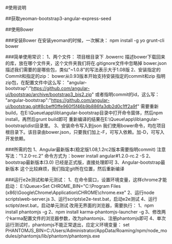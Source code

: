 #使用说明

##获取yeoman-bootstrap3-angular-express-seed
>

##使用Bower

###安装Bower
   在安装yeoman的时候，一次解决：
   npm install -g yo grunt-cli bower

###简单使用常识：
1、两个文件：
   项目根目录下
  .bowerrc  描述bower下载回来的库，放在哪个文件夹，这个文件夹我们将在.gitignore文件中忽略掉
   bower.json  描述我们需要的是哪些包，类似"~1.0.8"的写法表示大于1.08版
2、安装指定的Commit和指定的zip：
   bower从0.93版本开始支持安装指定的commit和zip
   指明zip包，在配置文件中这么写：
      "angular-bootstrap":"https://github.com/angular-ui/bootstrap/archive/bootstrap3_bis2.zip"
   或者指明commit的id，这么写：
      "angular-bootstrap":"https://github.com/angular-ui/bootstrap.git#8cbeff0ffe960f5f46b9b886fa3db2d0c1ff2a9f"
       需要重新build，在E:\Queue\app\lib\angular-bootstrap目录中打开命令窗体，然后npm install，再然后grunt build即可
       重新编译的结果在E:\Queue\app\lib\angular-bootstrap\dist目录里。
3、安装命令写入到json
   我们使用bower命令，均在项目根目录下。该目录由bower.json，只要我们加上-F，可写入依赖。加-D，可写入开发依赖。

###所需的包
1、Angular最新版本(稳定版1.08,1.2rc2版本需要指明commit)
    注意写法："1.2.0-rc.2"
    命令方式为：bower install angular#1.2.0-rc.2 -S
2、bootstrap最新版本(3.0)
    已经是正式版，直接处理即可
3、Angular-bootstrap最新版本
    这个比较麻烦，我们指定git所在位置，然后重新编译

###运行e2e测试和单元测试：
1、在命令窗口，设置环境变量，这样chrome才能启动：
E:\Queue>Set CHROME_BIN="C:\Program Files (x86)\Google\Chrome\Application\CHROME\chrome.exe"
2、运行node scripts\web-server.js
3、运行scripts\e2e-test.bat，启动e2e测试
4、运行sctipts\test.bat，启动单元测试
改用无界面的浏览器，需要执行：
1、npm install phantomjs -g
2、npm install karma-phantomjs-launcher -g
3、修改两个karma配置文件的浏览器参数，改为phantomjs、注册phantomjs即可
4、单次运行测试时，phantomjs不能正常退出，应定义环境变量：
set PHANTOMJS_BIN=C:/Users/Administrator/AppData/Roaming/npm/node_modules/phantomjs/lib/phantom/phantomjs.exe
